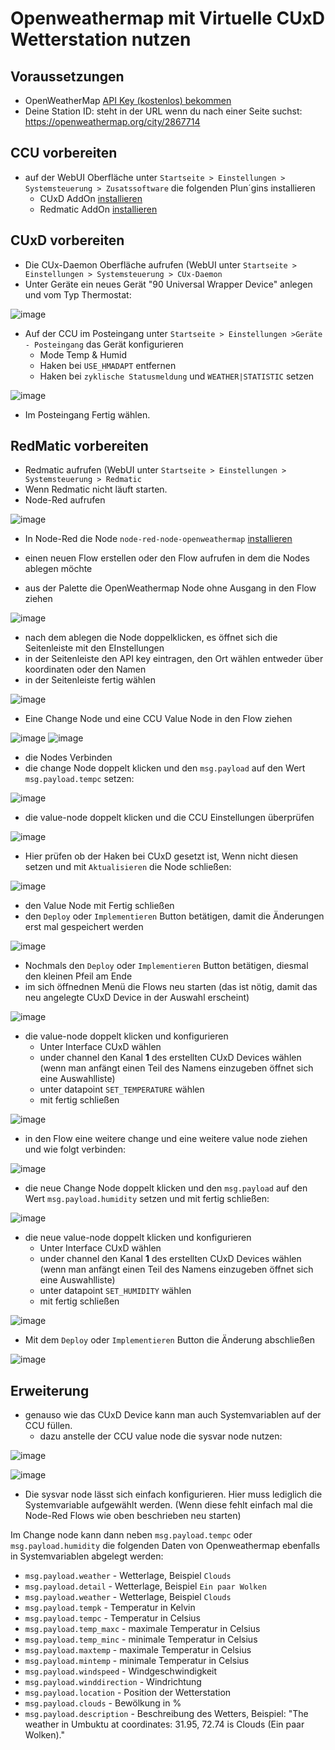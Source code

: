 # Openweathermap mit Virtuelle CUxD Wetterstation nutzen

## Voraussetzungen
  * OpenWeatherMap [API Key (kostenlos) bekommen](http://openweathermap.org/appid)
  * Deine Station ID: steht in der URL wenn du nach einer Seite suchst: https://openweathermap.org/city/2867714

## CCU vorbereiten
 * auf der WebUI Oberfläche unter `Startseite > Einstellungen > Systemsteuerung > Zusatssoftware` die folgenden Plun´gins installieren
   * CUxD AddOn [installieren](https://homematic-forum.de/forum/viewtopic.php?f=37&t=15298)
   * Redmatic AddOn [installieren](https://github.com/rdmtc/RedMatic/wiki/Installation)

## CUxD vorbereiten
* Die CUx-Daemon Oberfläche aufrufen (WebUI unter `Startseite > Einstellungen > Systemsteuerung > CUx-Daemon`
* Unter Geräte ein neues Gerät "90 Universal Wrapper Device" anlegen und vom Typ Thermostat:

![image](https://user-images.githubusercontent.com/12692680/55945008-2f280d00-5c4a-11e9-87cd-ccae043aaed3.png)

* Auf der CCU im Posteingang unter `Startseite > Einstellungen >Geräte - Posteingang` das Gerät konfigurieren 
  * Mode Temp & Humid
  * Haken bei `USE_HMADAPT` entfernen
  * Haken bei `zyklische Statusmeldung` und `WEATHER|STATISTIC` setzen

![image](https://user-images.githubusercontent.com/12692680/55945156-84fcb500-5c4a-11e9-8a36-cf622a659fef.png)

 * Im Posteingang Fertig wählen.

## RedMatic vorbereiten
 * Redmatic aufrufen (WebUI unter `Startseite > Einstellungen > Systemsteuerung > Redmatic`
 * Wenn Redmatic nicht läuft starten.
 * Node-Red aufrufen

![image](https://user-images.githubusercontent.com/12692680/55945658-867aad00-5c4b-11e9-81e5-908643c215e6.png)

 * In Node-Red die Node `node-red-node-openweathermap` [installieren](https://github.com/rdmtc/RedMatic/wiki/Node-Installation)

  * einen neuen Flow erstellen oder den Flow aufrufen in dem die Nodes ablegen möchte
  * aus der Palette die OpenWeathermap Node ohne Ausgang in den Flow ziehen

![image](https://user-images.githubusercontent.com/12692680/55947620-1e2dca80-5c4f-11e9-92ac-31f6c257d3c2.png)

  * nach dem ablegen die Node doppelklicken, es öffnet sich die Seitenleiste mit den EInstellungen
  * in der Seitenleiste den API key eintragen, den Ort wählen entweder über koordinaten oder den Namen
  * in der Seitenleiste fertig wählen

![image](https://user-images.githubusercontent.com/12692680/55946175-78795c00-5c4c-11e9-8419-7eba77dafba6.png)

  * Eine Change Node und eine CCU Value Node in den Flow ziehen

![image](https://user-images.githubusercontent.com/12692680/55946365-e3c32e00-5c4c-11e9-86ae-ff5f040b06e4.png)
![image](https://user-images.githubusercontent.com/12692680/55946460-0d7c5500-5c4d-11e9-965d-913df93ae0d1.png)

  * die Nodes Verbinden
  * die change Node doppelt klicken und den `msg.payload` auf den Wert `msg.payload.tempc` setzen:

![image](https://user-images.githubusercontent.com/12692680/55946893-c5a9fd80-5c4d-11e9-846d-33030635155d.png)

  * die value-node doppelt klicken und die CCU Einstellungen überprüfen

![image](https://user-images.githubusercontent.com/12692680/55946940-e2463580-5c4d-11e9-97dc-93589b9eab1b.png)

  * Hier prüfen ob der Haken bei CUxD gesetzt ist, Wenn nicht diesen setzen und mit `Aktualisieren` die Node schließen:

![image](https://user-images.githubusercontent.com/12692680/55947201-5254bb80-5c4e-11e9-88ee-c312feb8be35.png)

  * den Value Node mit Fertig schließen
  * den `Deploy` oder `Implementieren` Button betätigen, damit die Änderungen erst mal gespeichert werden

![image](https://user-images.githubusercontent.com/12692680/55947392-a6f83680-5c4e-11e9-8f99-b37d35381e41.png)

  * Nochmals den  `Deploy` oder `Implementieren` Button betätigen, diesmal den kleinen Pfeil am Ende
  * im sich öffnednen Menü die Flows neu starten (das ist nötig, damit das neu angelegte CUxD Device in der Auswahl erscheint)

![image](https://user-images.githubusercontent.com/12692680/55947485-d018c700-5c4e-11e9-8d30-26c677a792a2.png)

 * die value-node doppelt klicken und konfigurieren
    * Unter Interface CUxD wählen
    * under channel den Kanal **1** des erstellten CUxD Devices wählen (wenn man anfängt einen Teil des Namens einzugeben öffnet sich eine Auswahlliste)
    * unter datapoint `SET_TEMPERATURE` wählen
    * mit fertig schließen

![image](https://user-images.githubusercontent.com/12692680/55947858-972d2200-5c4f-11e9-9943-79047950dc76.png)

  * in den Flow eine weitere change und eine weitere value node ziehen und wie folgt verbinden:

![image](https://user-images.githubusercontent.com/12692680/55947972-d78ca000-5c4f-11e9-9a5c-2bb41ad762ad.png)

  * die neue Change Node doppelt klicken und den `msg.payload` auf den Wert `msg.payload.humidity` setzen und mit fertig schließen:

![image](https://user-images.githubusercontent.com/12692680/55948052-00149a00-5c50-11e9-9e47-e897f208f8c2.png)

 * die neue value-node doppelt klicken und konfigurieren
    * Unter Interface CUxD wählen
    * under channel den Kanal **1** des erstellten CUxD Devices wählen (wenn man anfängt einen Teil des Namens einzugeben öffnet sich eine Auswahlliste)
    * unter datapoint `SET_HUMIDITY` wählen
    * mit fertig schließen

![image](https://user-images.githubusercontent.com/12692680/55948141-318d6580-5c50-11e9-8b9a-67e15f03cc7e.png)

 * Mit dem `Deploy` oder `Implementieren` Button die Änderung abschließen

![image](https://user-images.githubusercontent.com/12692680/55947392-a6f83680-5c4e-11e9-8f99-b37d35381e41.png)

## Erweiterung
 * genauso wie das CUxD Device kann man auch Systemvariablen auf der CCU füllen.
    * dazu anstelle der CCU value node die sysvar node nutzen:

![image](https://user-images.githubusercontent.com/12692680/55948566-1bcc7000-5c51-11e9-82ce-73fc2eda1358.png)

![image](https://user-images.githubusercontent.com/12692680/55948610-343c8a80-5c51-11e9-8f1b-a85b27e93df2.png)

   * Die sysvar node lässt sich einfach konfigurieren. Hier muss lediglich die Systemvariable aufgewählt werden. (Wenn diese fehlt einfach mal die Node-Red Flows wie oben beschrieben neu starten)

Im Change node kann dann neben `msg.payload.tempc` oder `msg.payload.humidity` die folgenden Daten von Openweathermap ebenfalls in Systemvariablen abgelegt werden:
  * `msg.payload.weather` - Wetterlage, Beispiel `Clouds`
  * `msg.payload.detail` - Wetterlage, Beispiel `Ein paar Wolken`
  * `msg.payload.weather` - Wetterlage, Beispiel `Clouds`
  * `msg.payload.tempk` - Temperatur in Kelvin
  * `msg.payload.tempc` - Temperatur in Celsius
  * `msg.payload.temp_maxc` - maximale Temperatur in Celsius
  * `msg.payload.temp_minc` - minimale Temperatur in Celsius
  * `msg.payload.maxtemp` - maximale Temperatur in Celsius
  * `msg.payload.mintemp` - minimale Temperatur in Celsius
  * `msg.payload.windspeed` - Windgeschwindigkeit
  * `msg.payload.winddirection` - Windrichtung
  * `msg.payload.location` - Position der Wetterstation
  * `msg.payload.clouds` - Bewölkung in %
  * `msg.payload.description` - Beschreibung des Wetters, Beispiel: "The weather in Umbuktu at coordinates: 31.95, 72.74 is Clouds (Ein paar Wolken)."


